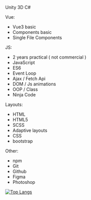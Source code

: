 Unity 3D
C#

Vue:
- Vue3 basic
- Components basic
- Single File Components
  
JS:
- 2 years practical ( not commercial )
- JavaScript
- ES6
- Event Loop
- Ajax / Fetch Api
- DOM  / Js animations
- OOP  / Class
- Ninja Code

Layouts:
- HTML
- HTML5
- SCSS
- Adaptive layouts
- CSS
- bootstrap

Other:
- npm
- Git
- Github
- Figma
- Photoshop

[![Top Langs](https://github-readme-stats.vercel.app/api/top-langs/?username=vladislavmac&&theme=tokyonight)](https://github.com/anuraghazra/github-readme-stats)
